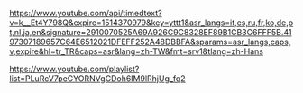 https://www.youtube.com/api/timedtext?v=k__Et4Y798Q&expire=1514370979&key=yttt1&asr_langs=it,es,ru,fr,ko,de,pt,nl,ja,en&signature=2910070525A69A926C9C8328EF89B1CB3C6FFF5B.4197307189657C64E6512021DFEFF252A48DBBFA&sparams=asr_langs,caps,v,expire&hl=tr_TR&caps=asr&lang=zh-TW&fmt=srv1&tlang=zh-Hans




https://www.youtube.com/playlist?list=PLuRcV7peCYORNVgCDoh6IM9lRhjUg_fq2
